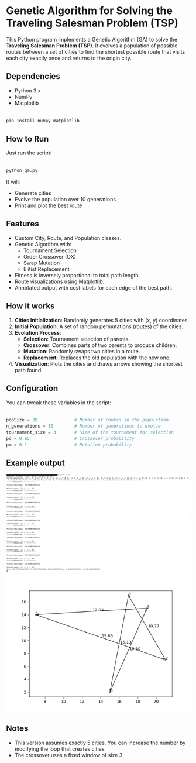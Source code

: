 # Genetic Algorithm for Solving the Traveling Salesman Problem (TSP)
This Python program implements a Genetic Algorithm (GA) to solve the **Traveling Salesman Problem (TSP)**. It evolves a population of possible routes between a set of cities to find the shortest possible route that visits each city exactly once and returns to the origin city.
## Dependencies
+ Python 3.x
+ NumPy
+ Matplotlib
```bash

pip install numpy matplotlib

```
## How to Run
Just run the script:

```python

python ga.py

```
It will:
+ Generate cities
+ Evolve the population over 10 generations
+ Print and plot the best route

## Features
+ Custom City, Route, and Population classes.
+ Genetic Algorithm with:
  + Tournament Selection
  + Order Crossover (OX)
  + Swap Mutation
  + Elitist Replacement
+ Fitness is inversely proportional to total path length.
+ Route visualizations using Matplotlib.
+ Annotated output with cost labels for each edge of the best path.

## How it works
1. **Cities Initialization**: Randomly generates 5 cities with (x, y) coordinates.
2. **Initial Population**: A set of random permutations (routes) of the cities.
3. **Evolution Process**:
   + **Selection**: Tournament selection of parents.
   + **Crossove**r: Combines parts of two parents to produce children.
   + **Mutation**: Randomly swaps two cities in a route.
   + **Replacement**: Replaces the old population with the new one.
4. **Visualization**: Plots the cities and draws arrows showing the shortest path found.

## Configuration
You can tweak these variables in the script:
``` python

popSize = 20              # Number of routes in the population
n_generations = 10        # Number of generations to evolve
tournament_size = 3       # Size of the tournament for selection
pc = 0.65                 # Crossover probability
pm = 0.1                  # Mutation probability

```
## Example output
![bash output](https://github.com/madhu-1999/TSP-solver-using-GA/blob/main/bash_output.png)
![route](https://github.com/madhu-1999/TSP-solver-using-GA/blob/main/example_output.png)

## Notes
+ This version assumes exactly 5 cities. You can increase the number by modifying the loop that creates cities.
+ The crossover uses a fixed window of size 3.

